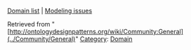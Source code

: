[Domain list](../Community/Domain "Community:Domain") | [Modeling issues](../Community/Main "Community:Main")


Retrieved from "[http://ontologydesignpatterns.org/wiki/Community:General](../Community/General)"
 [Category](http://ontologydesignpatterns.org/wiki/Special:Categories "Special:Categories"): [Domain](../Category/Domain "Category:Domain")